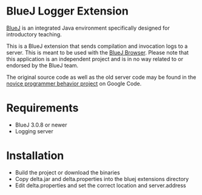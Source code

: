 BlueJ Logger Extension
=======
[BlueJ][bluej] is an integrated Java environment specifically designed for introductory teaching.

This is a BlueJ extension that sends compilation and invocation logs to a server. This is meant
to be used with the [BlueJ Browser][browser]. Please note that this application is an independent
project and is in no way related to or endorsed by the BlueJ team.

The original source code as well as the old server code may be found in the
[novice programmer behavior project][oldsrc] on Google Code.

[bluej]: http://www.bluej.org
[browser]: https://github.com/thatsmydoing/bluej-browser
[oldsrc]: code.google.com/p/novice-programming-behavior/

Requirements
=======
 * BlueJ 3.0.8 or newer
 * Logging server

Installation
=======
 * Build the project or download the binaries
 * Copy delta.jar and delta.properties into the bluej extensions directory
 * Edit delta.properties and set the correct location and server.address
